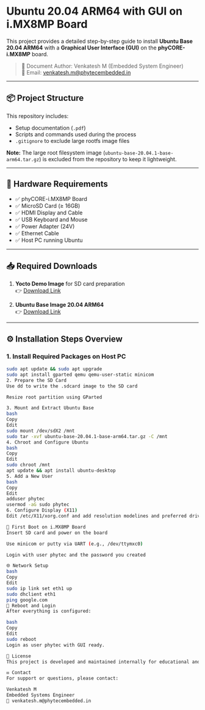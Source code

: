 # Ubuntu 20.04 ARM64 with GUI on i.MX8MP Board

This project provides a detailed step-by-step guide to install **Ubuntu Base 20.04 ARM64** with a **Graphical User Interface (GUI)** on the **phyCORE-i.MX8MP** board.

> 📄 Document Author: Venkatesh M (Embedded System Engineer)  
> 📧 Email: venkatesh.m@phytecembedded.in  

---

## 📦 Project Structure

This repository includes:
- Setup documentation (`.pdf`)
- Scripts and commands used during the process
- `.gitignore` to exclude large rootfs image files

**Note:** The large root filesystem image (`ubuntu-base-20.04.1-base-arm64.tar.gz`) is excluded from the repository to keep it lightweight.

---

## 🧰 Hardware Requirements

- ✅ phyCORE-i.MX8MP Board
- ✅ MicroSD Card (≥ 16GB)
- ✅ HDMI Display and Cable
- ✅ USB Keyboard and Mouse
- ✅ Power Adapter (24V)
- ✅ Ethernet Cable
- ✅ Host PC running Ubuntu

---

## 📥 Required Downloads

1. **Yocto Demo Image** for SD card preparation  
   👉 [Download Link](https://download.phytec.de/Software/Linux/BSP-Yocto-i.MX8MP/BSP-Yocto-NXP-i.MX8MP-PD22.1.0/images/ampliphy-vendor-xwayland/phyboard-pollux-imx8mp-2/phytec-qt5demo-image-phyboard-pollux-imx8mp-2.sdcard)

2. **Ubuntu Base Image 20.04 ARM64**  
   👉 [Download Link](https://cdimage.ubuntu.com/ubuntu-base/releases/20.04/release/ubuntu-base-20.04.1-base-arm64.tar.gz)

---

## ⚙️ Installation Steps Overview

### 1. Install Required Packages on Host PC
```bash
sudo apt update && sudo apt upgrade
sudo apt install gparted qemu qemu-user-static minicom
2. Prepare the SD Card
Use dd to write the .sdcard image to the SD card

Resize root partition using GParted

3. Mount and Extract Ubuntu Base
bash
Copy
Edit
sudo mount /dev/sdX2 /mnt
sudo tar -xvf ubuntu-base-20.04.1-base-arm64.tar.gz -C /mnt
4. Chroot and Configure Ubuntu
bash
Copy
Edit
sudo chroot /mnt
apt update && apt install ubuntu-desktop
5. Add a New User
bash
Copy
Edit
adduser phytec
usermod -aG sudo phytec
6. Configure Display (X11)
Edit /etc/X11/xorg.conf and add resolution modelines and preferred driver (fbdev or vesa).

🧪 First Boot on i.MX8MP Board
Insert SD card and power on the board

Use minicom or putty via UART (e.g., /dev/ttymxc0)

Login with user phytec and the password you created

🌐 Network Setup
bash
Copy
Edit
sudo ip link set eth1 up
sudo dhclient eth1
ping google.com
🔁 Reboot and Login
After everything is configured:

bash
Copy
Edit
sudo reboot
Login as user phytec with GUI ready.

📁 License
This project is developed and maintained internally for educational and industrial bootstrapping purposes at Essae-Teraoka Pvt. Ltd.

✉️ Contact
For support or questions, please contact:

Venkatesh M
Embedded Systems Engineer
📧 venkatesh.m@phytecembedded.in
